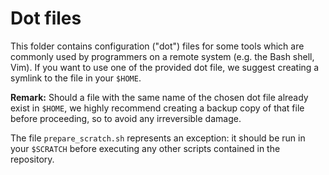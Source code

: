 # Dot files

This folder contains configuration ("dot") files for some tools which are commonly
used by programmers on a remote system (e.g. the Bash shell, Vim). If you want to use one of the
provided dot file, we suggest creating a symlink to the file in your `$HOME`. 

**Remark:** Should a file with the same name of the chosen dot file already exist in `$HOME`, 
we highly recommend creating a backup copy of that file before proceeding, so to avoid any
irreversible damage.

The file `prepare_scratch.sh` represents an exception: it should be run in your `$SCRATCH`
before executing any other scripts contained in the repository.



